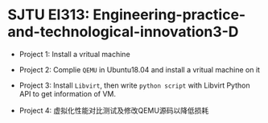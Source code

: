 # SJTU EI313: Engineering-practice-and-technological-innovation3-D



  - Project 1: Install a vritual machine
  
  - Project 2: Complie `QEMU` in Ubuntu18.04 and install a vritual machine on it
  
  - Project 3: Install `Libvirt`, then write `python script` with Libvirt Python API to get information of VM.

  - Project 4: 虚拟化性能对比测试及修改QEMU源码以降低损耗
